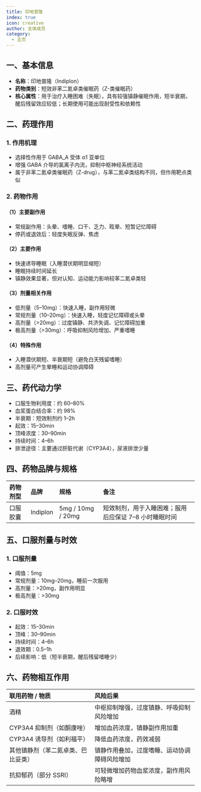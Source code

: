```yaml
---
title: 印地普隆
index: true
icon: creative
author: 全体成员
category:
  - 主页
---
```


## 一、基本信息
- **名称**：印地普隆（Indiplon）
- **药物类别**：短效非苯二氮卓类催眠药（Z-类催眠药）
- **核心属性**：用于治疗入睡困难（失眠），具有较强镇静催眠作用，短半衰期，醒后残留效应较低；长期使用可能出现耐受性和依赖性


## 二、药理作用
### 1. 作用机理
- 选择性作用于 GABA_A 受体 α1 亚单位
- 增强 GABA 介导的氯离子内流，抑制中枢神经系统活动
- 属于非苯二氮卓类催眠药（Z-drug），与苯二氮卓类结构不同，但作用靶点类似

### 2. 药物作用
#### （1）主要副作用
- 常规副作用：头晕、嗜睡、口干、乏力、眩晕、短暂记忆障碍
- 停药或退效后：轻度失眠反弹、焦虑

#### （2）主要作用
- 快速诱导睡眠（入睡潜伏期明显缩短）
- 睡眠持续时间延长
- 镇静效果显著，但对认知、运动能力影响较苯二氮卓类轻

#### （3）剂量相关作用
- 低剂量（5–10mg）：快速入睡，副作用轻微
- 常规剂量（10–20mg）：快速入睡，轻度记忆障碍或头晕
- 高剂量（>20mg）：过度镇静、共济失调、记忆障碍加重
- 极高剂量（>30mg）：呼吸抑制风险增加、严重嗜睡

#### （4）特殊作用
- 入睡潜伏期短、半衰期短（避免白天残留嗜睡）
- 高剂量可产生晕睡和运动协调障碍


## 三、药代动力学
- 口服生物利用度：约 60–80%
- 血浆蛋白结合率：约 98%
- 半衰期：短效制剂约 1–2h
- 起效：15–30min
- 顶峰浓度：30–90min
- 持续时间：4–6h
- 排泄途径：主要通过肝脏代谢（CYP3A4），尿液排泄少量


## 四、药物品牌与规格
| 药物剂型   | 品牌     | 规格         | 备注                                           |
| :--------- | :------- | :----------- | :--------------------------------------------- |
| 口服胶囊   | Indiplon | 5mg / 10mg / 20mg | 短效制剂，用于入睡困难；服用后应保证 7–8 小时睡眠时间 |


## 五、口服剂量与时效
### 1. 口服剂量
- 阈值：5mg
- 常规剂量：10mg–20mg，睡前一次服用
- 高剂量：>20mg，副作用明显
- 极高剂量：>30mg

### 2. 口服时效
- 起效：15–30min
- 顶峰：30–90min
- 持续时间：4–6h
- 退效期：0.5–1h
- 后续影响：低（短半衰期，醒后残留嗜睡少）


## 六、药物相互作用
| 联用药物 / 物质       | 风险后果                                           |
| :-------------------- | :------------------------------------------------- |
| 酒精                 | 中枢抑制增强，过度镇静、呼吸抑制风险增加           |
| CYP3A4 抑制剂（如酮康唑） | 增加血药浓度，镇静副作用加重                       |
| CYP3A4 诱导剂（如利福平） | 降低血药浓度，药效减弱                             |
| 其他镇静剂（苯二氮卓类、巴比妥类） | 镇静作用叠加，过度嗜睡、运动协调障碍风险增加       |
| 抗抑郁药（部分 SSRI） | 可轻微增加药物血浆浓度，副作用风险略增              |
 
